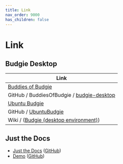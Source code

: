 ```yaml
---
title: Link
nav_order: 9000
has_children: false
---
```



# Link


## Budgie Desktop

| Link |
| ---- |
| [Buddies of Budgie](https://buddiesofbudgie.org/) |
| GitHub / BuddiesOfBudgie / [budgie-desktop](https://github.com/BuddiesOfBudgie/budgie-desktop) |
| [Ubuntu Budgie](https://ubuntubudgie.org/) |
| GitHub / [UbuntuBudgie](https://github.com/UbuntuBudgie) |
| Wiki / ([Budgie (desktop environment)](https://en.wikipedia.org/wiki/Budgie_(desktop_environment))) |




## Just the Docs

* [Just the Docs](https://pmarsceill.github.io/just-the-docs/) ([GitHub](https://github.com/pmarsceill/just-the-docs))
* [Demo](https://pmarsceill.github.io/jtd-remote/) ([GitHub](https://github.com/pmarsceill/jtd-remote))
